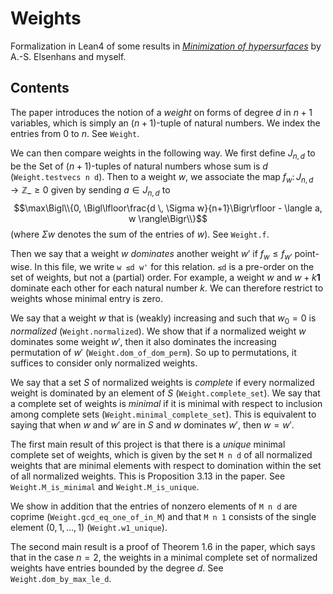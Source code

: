 # Weights

Formalization in Lean4 of some results in [*Minimization of hypersurfaces*](https://arxiv.org/abs/2110.04625) by A.-S. Elsenhans and myself.

## Contents

The paper introduces the notion of a *weight* on forms of degree $d$
in $n+1$ variables, which is simply an $(n+1)$-tuple of natural numbers.
We index the entries from $0$ to $n$. See `Weight`.

We can then compare weights in the following way. We first define $J_{n,d}$
to be the Set of $(n+1)$-tuples of natural numbers whose sum is $d$ (`Weight.testvecs n d`).
Then to a weight $w$, we associate the map $f_w \colon J_{n,d} \to \mathbb{Z}\_{\ge 0}$
given by sending $a \in J_{n,d}$ to
$$\max\Bigl\\{0, \Bigl\lfloor\frac{d \, \Sigma w}{n+1}\Bigr\rfloor - \langle a, w \rangle\Bigr\\}$$
(where $\Sigma w$ denotes the sum of the entries of $w$). See `Weight.f`.

Then we say that a weight $w$ *dominates* another weight $w'$ if $f_w \le f_{w'}$
point-wise. In this file, we write `w ≤d w'` for this relation. `≤d` is a pre-order
on the set of weights, but not a (partial) order. For example, a weight $w$
and $w + k \mathbf{1}$ dominate each other for each natural number $k$.
We can therefore restrict to weights whose minimal entry is zero.

We say that a weight $w$ that is (weakly) increasing and such that $w_0 = 0$
is *normalized* (`Weight.normalized`). We show that if a normalized weight $w$ dominates
some weight $w'$, then it also dominates the increasing permutation of $w'$
(`Weight.dom_of_dom_perm`). So up to permutations, it suffices to consider
only normalized weights.

We say that a set $S$ of normalized weights is *complete* if every normalized
weight is dominated by an element of $S$ (`Weight.complete_set`). We say that a complete
set of weights is *minimal* if it is minimal with respect to inclusion among complete sets
(`Weight.minimal_complete_set`). This is equivalent to saying that when $w$ and $w'$ are
in $S$ and $w$ dominates $w'$, then $w = w'$.

The first main result of this project is that there is a *unique* minimal complete set
of weights, which is given by the set `M n d` of all normalized weights that are minimal
elements with respect to domination within the set of all normalized weights.
This is Proposition 3.13 in the paper. See `Weight.M_is_minimal` and `Weight.M_is_unique`.

We show in addition that the entries of nonzero elements of `M n d` are coprime
(`Weight.gcd_eq_one_of_in_M`) and that `M n 1` consists of the single
element $(0,1,\ldots,1)$ (`Weight.w1_unique`).

The second main result is a proof of Theorem 1.6 in the paper, which says that
in the case $n = 2$, the weights in a minimal complete set of normalized weights
have entries bounded by the degree $d$. See `Weight.dom_by_max_le_d`.
